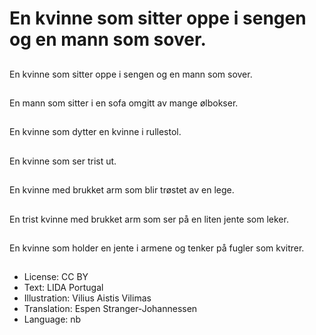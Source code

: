 # En kvinne som sitter oppe i sengen og en mann som sover.

##
En kvinne som sitter oppe i sengen og en mann som sover.

##
En mann som sitter i en sofa omgitt av mange ølbokser.

##
En kvinne som dytter en kvinne i rullestol.

##
En kvinne som ser trist ut.

##
En kvinne med brukket arm som blir trøstet av en lege.

##
En trist kvinne med brukket arm som ser på en liten jente som leker.

##
En kvinne som holder en jente i armene og tenker på fugler som kvitrer.

##
* License: CC BY
* Text: LIDA Portugal
* Illustration: Vilius Aistis Vilimas
* Translation: Espen Stranger-Johannessen
* Language: nb
